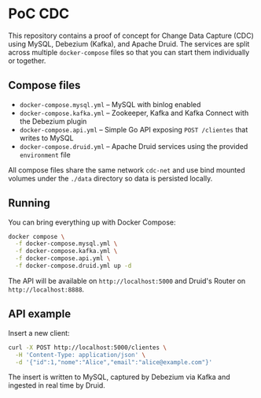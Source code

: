 # PoC CDC

This repository contains a proof of concept for Change Data Capture (CDC) using MySQL, Debezium (Kafka), and Apache Druid. The services are split across multiple `docker-compose` files so that you can start them individually or together.

## Compose files

- `docker-compose.mysql.yml` – MySQL with binlog enabled
- `docker-compose.kafka.yml` – Zookeeper, Kafka and Kafka Connect with the Debezium plugin
- `docker-compose.api.yml` – Simple Go API exposing `POST /clientes` that writes to MySQL
- `docker-compose.druid.yml` – Apache Druid services using the provided `environment` file

All compose files share the same network `cdc-net` and use bind mounted volumes under the `./data` directory so data is persisted locally.

## Running

You can bring everything up with Docker Compose:

```bash
docker compose \
  -f docker-compose.mysql.yml \
  -f docker-compose.kafka.yml \
  -f docker-compose.api.yml \
  -f docker-compose.druid.yml up -d
```

The API will be available on `http://localhost:5000` and Druid's Router on `http://localhost:8888`.

## API example

Insert a new client:

```bash
curl -X POST http://localhost:5000/clientes \
  -H 'Content-Type: application/json' \
  -d '{"id":1,"nome":"Alice","email":"alice@example.com"}'
```

The insert is written to MySQL, captured by Debezium via Kafka and ingested in real time by Druid.
